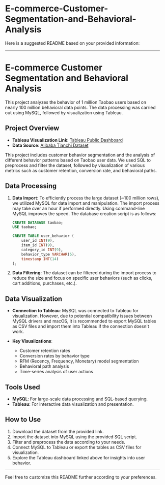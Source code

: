 # E-commerce-Customer-Segmentation-and-Behavioral-Analysis
Here is a suggested README based on your provided information:

---

# E-commerce Customer Segmentation and Behavioral Analysis

This project analyzes the behavior of 1 million Taobao users based on nearly 100 million behavioral data points. The data processing was carried out using MySQL, followed by visualization using Tableau.

## Project Overview

- **Tableau Visualization Link**: [Tableau Public Dashboard](https://public.tableau.com/app/profile/chaoyang.sun7474/viz/Analysisbasedon100millionbehavioraldataof1milliontaobaousers/1)
- **Data Source**: [Alibaba Tianchi Dataset](https://tianchi.aliyun.com/dataset/649)

This project includes customer behavior segmentation and the analysis of different behavior patterns based on Taobao user data. We used SQL to preprocess and filter the dataset, followed by visualization of various metrics such as customer retention, conversion rate, and behavioral paths.

## Data Processing

1. **Data Import**: To efficiently process the large dataset (~100 million rows), we utilized MySQL for data import and manipulation. The import process may take over an hour if performed directly. Using command-line MySQL improves the speed. The database creation script is as follows:

   ```sql
   CREATE DATABASE taobao;
   USE taobao;

   CREATE TABLE user_behavior (
       user_id INT(9), 
       item_id INT(9), 
       category_id INT(9), 
       behavior_type VARCHAR(5), 
       timestamp INT(14)
   );
   ```

2. **Data Filtering**: The dataset can be filtered during the import process to reduce the size and focus on specific user behaviors (such as clicks, cart additions, purchases, etc.).

## Data Visualization

- **Connection to Tableau**: MySQL was connected to Tableau for visualization. However, due to potential compatibility issues between MySQL drivers and macOS, it is recommended to export MySQL tables as CSV files and import them into Tableau if the connection doesn't work.

- **Key Visualizations**: 
   - Customer retention rates
   - Conversion rates by behavior type
   - RFM (Recency, Frequency, Monetary) model segmentation
   - Behavioral path analysis
   - Time-series analysis of user actions

## Tools Used

- **MySQL**: For large-scale data processing and SQL-based querying.
- **Tableau**: For interactive data visualization and presentation.

## How to Use

1. Download the dataset from the provided link.
2. Import the dataset into MySQL using the provided SQL script.
3. Filter and preprocess the data according to your needs.
4. Connect MySQL to Tableau or export the tables as CSV files for visualization.
5. Explore the Tableau dashboard linked above for insights into user behavior.

---

Feel free to customize this README further according to your preferences.
